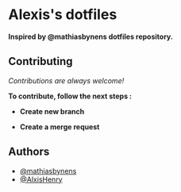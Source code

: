 # Alexis's dotfiles

**Inspired by @mathiasbynens dotfiles repository.**

## Contributing

*Contributions are always welcome!*

**To contribute, follow the next steps :**

- **Create new branch**

- **Create a merge request**

## Authors

- [@mathiasbynens](https://github.com/mathiasbynens)
- [@AlxisHenry](https://www.github.com/AlxisHenry) 
